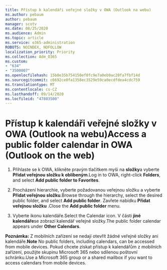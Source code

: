 ```yaml
---
title: Přístup k kalendáři veřejné složky v OWA (Outlook na webu)
ms.author: pebaum
author: pebaum
manager: scotv
ms.date: 08/25/2020
ms.audience: Admin
ms.topic: article
ms.service: o365-administration
ROBOTS: NOINDEX, NOFOLLOW
localization_priority: Priority
ms.collection: Adm_O365
ms.custom:
- "634"
- "3500007"
ms.openlocfilehash: 15b0e35b754150ef0fc9e7a0eb9ac20fa7fbf14d
ms.sourcegitcommit: c6692ce0fa1358ec3529e59ca0ecdfdea4cdc759
ms.translationtype: MT
ms.contentlocale: cs-CZ
ms.lasthandoff: 09/14/2020
ms.locfileid: "47803500"
---
```

# <a name="access-a-public-folder-calendar-in-owa-outlook-on-the-web"></a><span data-ttu-id="6f7b9-102">Přístup k kalendáři veřejné složky v OWA (Outlook na webu)</span><span class="sxs-lookup"><span data-stu-id="6f7b9-102">Access a public folder calendar in OWA (Outlook on the web)</span></span>

1. <span data-ttu-id="6f7b9-103">Přihlaste se k OWA, klikněte pravým tlačítkem myši na **složky**a vyberte **Přidat veřejnou složku k oblíbeným**.</span><span class="sxs-lookup"><span data-stu-id="6f7b9-103">Log in to OWA, right-click **Folders**, and select **Add public folder to Favorites**.</span></span>

2. <span data-ttu-id="6f7b9-104">Procházení hierarchie, vyberte požadovanou veřejnou složku a vyberte **Přidat veřejnou složku**.</span><span class="sxs-lookup"><span data-stu-id="6f7b9-104">Browse through the hierarchy, select the desired public folder, and select **Add public folder**.</span></span> <span data-ttu-id="6f7b9-105">Zavřete nabídku **Přidat veřejnou složku** .</span><span class="sxs-lookup"><span data-stu-id="6f7b9-105">Close the **Add public folder** menu.</span></span>  

3. <span data-ttu-id="6f7b9-106">Vyberte ikonu kalendáře.</span><span class="sxs-lookup"><span data-stu-id="6f7b9-106">Select the Calendar icon.</span></span> <span data-ttu-id="6f7b9-107">V části **jiné kalendáře**se zobrazí kalendář veřejné složky.</span><span class="sxs-lookup"><span data-stu-id="6f7b9-107">The public folder calendar appears under **Other Calendars**.</span></span>  

<span data-ttu-id="6f7b9-108">**Poznámka:** Z mobilních zařízení se nedají otevřít žádné veřejné složky ani kalendáře.</span><span class="sxs-lookup"><span data-stu-id="6f7b9-108">**Note** No public folders, including calendars, can be accessed from mobile devices.</span></span> <span data-ttu-id="6f7b9-109">Pokud chcete získat přístup k kalendářům z mobilních zařízení, použijte skupinu Microsoft 365 nebo sdílenou poštovní schránku.</span><span class="sxs-lookup"><span data-stu-id="6f7b9-109">Use a Microsoft 365 group or a shared mailbox if you want to access calendars from mobile devices.</span></span>